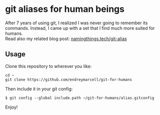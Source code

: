 # git aliases for human beings

After 7 years of using git, I realized I was never going to remember its commands. Instead, I came up with a set that I find much more suited for humans.  
Read also my related blog post: [namingthings.tech/git-alias](https://namingthings.tech/git-alias/)

## Usage

Clone this repository to wherever you like:
```
cd ~
git clone https://github.com/endreymarcell/git-for-humans
```

Then include it in your git config:
```
$ git config --global include.path ~/git-for-humans/alias.gitconfig
```

Enjoy!
